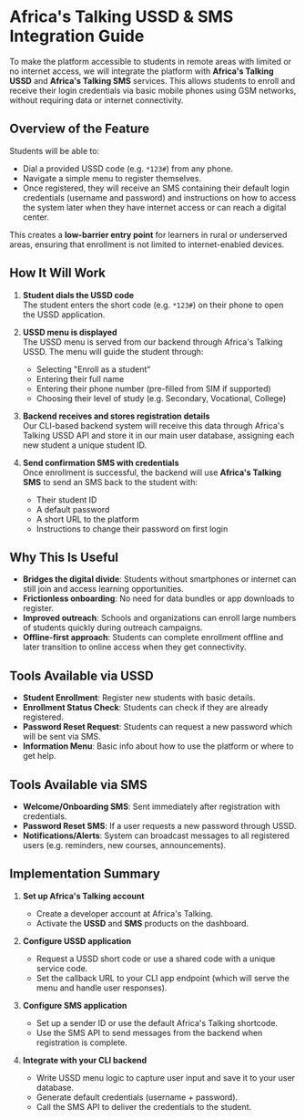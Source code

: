 # Africa's Talking USSD & SMS Integration Guide

To make the platform accessible to students in remote areas with limited or no internet access, we will integrate the platform with **Africa's Talking USSD** and **Africa's Talking SMS** services. This allows students to enroll and receive their login credentials via basic mobile phones using GSM networks, without requiring data or internet connectivity.

## Overview of the Feature

Students will be able to:

* Dial a provided USSD code (e.g. `*123#`) from any phone.
* Navigate a simple menu to register themselves.
* Once registered, they will receive an SMS containing their default login credentials (username and password) and instructions on how to access the system later when they have internet access or can reach a digital center.

This creates a **low-barrier entry point** for learners in rural or underserved areas, ensuring that enrollment is not limited to internet-enabled devices.

## How It Will Work

1. **Student dials the USSD code**  
   The student enters the short code (e.g. `*123#`) on their phone to open the USSD application.

2. **USSD menu is displayed**  
   The USSD menu is served from our backend through Africa's Talking USSD. The menu will guide the student through:
   * Selecting "Enroll as a student"
   * Entering their full name
   * Entering their phone number (pre-filled from SIM if supported)
   * Choosing their level of study (e.g. Secondary, Vocational, College)

3. **Backend receives and stores registration details**  
   Our CLI-based backend system will receive this data through Africa's Talking USSD API and store it in our main user database, assigning each new student a unique student ID.

4. **Send confirmation SMS with credentials**  
   Once enrollment is successful, the backend will use **Africa's Talking SMS** to send an SMS back to the student with:
   * Their student ID
   * A default password
   * A short URL to the platform
   * Instructions to change their password on first login

## Why This Is Useful

* **Bridges the digital divide**: Students without smartphones or internet can still join and access learning opportunities.
* **Frictionless onboarding**: No need for data bundles or app downloads to register.
* **Improved outreach**: Schools and organizations can enroll large numbers of students quickly during outreach campaigns.
* **Offline-first approach**: Students can complete enrollment offline and later transition to online access when they get connectivity.

## Tools Available via USSD

* **Student Enrollment**: Register new students with basic details.
* **Enrollment Status Check**: Students can check if they are already registered.
* **Password Reset Request**: Students can request a new password which will be sent via SMS.
* **Information Menu**: Basic info about how to use the platform or where to get help.

## Tools Available via SMS

* **Welcome/Onboarding SMS**: Sent immediately after registration with credentials.
* **Password Reset SMS**: If a user requests a new password through USSD.
* **Notifications/Alerts**: System can broadcast messages to all registered users (e.g. reminders, new courses, announcements).

## Implementation Summary

1. **Set up Africa's Talking account**
   * Create a developer account at Africa's Talking.
   * Activate the **USSD** and **SMS** products on the dashboard.

2. **Configure USSD application**
   * Request a USSD short code or use a shared code with a unique service code.
   * Set the callback URL to your CLI app endpoint (which will serve the menu and handle user responses).

3. **Configure SMS application**
   * Set up a sender ID or use the default Africa's Talking shortcode.
   * Use the SMS API to send messages from the backend when registration is complete.

4. **Integrate with your CLI backend**
   * Write USSD menu logic to capture user input and save it to your user database.
   * Generate default credentials (username + password).
   * Call the SMS API to deliver the credentials to the student.
